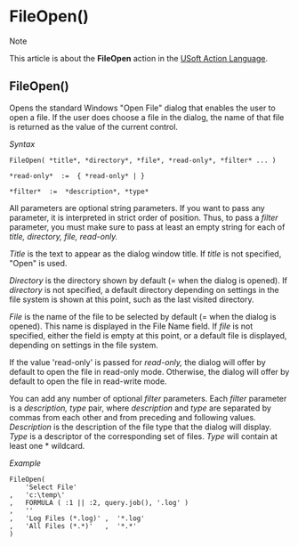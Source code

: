 # FileOpen()



> [!NOTE]
> This article is about the **FileOpen** action in the [USoft Action Language](/docs/Task%20flow/Action%20Language%20reference/USoft%20Action%20Language.md).

## **FileOpen()**

Opens the standard Windows "Open File" dialog that enables the user to open a file. If the user does choose a file in the dialog, the name of that file is returned as the value of the current control.

*Syntax*

```
FileOpen( *title*, *directory*, *file*, *read-only*, *filter* ... )

*read-only*  :=  { *read-only* | }

*filter*  :=  *description*, *type*
```

All parameters are optional string parameters. If you want to pass any parameter, it is interpreted in strict order of position. Thus, to pass a *filter* parameter, you must make sure to pass at least an empty string for each of *title, directory, file, read-only.*

*Title* is the text to appear as the dialog window title. If *title* is not specified, "Open" is used.

*Directory* is the directory shown by default (= when the dialog is opened). If *directory* is not specified, a default directory depending on settings in the file system is shown at this point, such as the last visited directory.

*File* is the name of the file to be selected by default (= when the dialog is opened). This name is displayed in the File Name field. If *file* is not specified, either the field is empty at this point, or a default file is displayed, depending on settings in the file system.

If the value 'read-only' is passed for *read-only,* the dialog will offer by default to open the file in read-only mode. Otherwise, the dialog will offer by default to open the file in read-write mode.

You can add any number of optional *filter* parameters. Each *filter* parameter is a *description, type* pair, where *description* and *type* are separated by commas from each other and from preceding and following values. *Description* is the description of the file type that the dialog will display. *Type* is a descriptor of the corresponding set of files. *Type* will contain at least one * wildcard.

*Example*

```
FileOpen( 
    'Select File'
,   'c:\temp\' 
,   FORMULA ( :1 || :2, query.job(), '.log' )
,   ''
,   'Log Files (*.log)' ,  '*.log'
,   'All Files (*.*)'   ,  '*.*' 
)
```

 